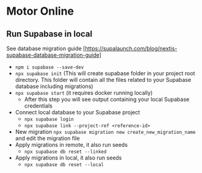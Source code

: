 # Motor Online

## Run Supabase in local

See database migration guide [https://supalaunch.com/blog/nextjs-supabase-database-migration-guide]

- `npm i supabase --save-dev`
- `npx supabase init` (This will create supabase folder in your project root directory. This folder will contain all the files related to your Supabase database including migrations)
- `npx supabase start` (it requires docker running locally)
  - After this step you will see output containing your local Supabase credentials
- Connect local database to your Supabase project
  - `npx supabase login`
  - `npx supabase link --project-ref <reference-id>`
- New migration `npx supabase migration new create_new_migration_name` and edit the migration file
- Apply migrations in remote, it also run seeds
  - `npx supabase db reset --linked`
- Apply migrations in local, it also run seeds
  - `npx supabase db reset --local`
